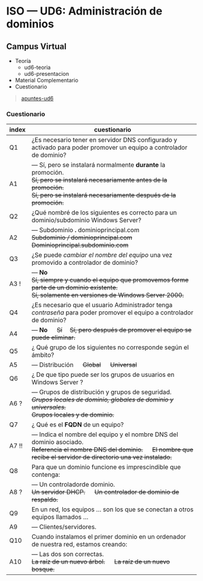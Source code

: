 # ISO — UD6: Administración de dominios


## Campus Virtual

- Teoría
  - ud6-teoria
  - ud6-presentacion
- Material Complementario <!--WinServer, AD...-->
- Cuestionario

> [apuntes-ud6](/ISO/UD6/apuntes-ud6.md)


### Cuestionario

| index | cuestionario |
| ---   | --- |
| Q1    | ¿Es necesario tener en servidor DNS configurado y activado para poder promover un equipo a controlador de dominio? 
| A1    | — Sí, pero se instalará normalmente **durante** la promoción. <br> ~~Sí, pero se instalará necesariamente antes de la promoción.~~ <br> ~~Sí, pero se instalará necesariamente después de la promoción.~~
| Q2    | ¿Qué nombré de los siguientes es correcto para un dominio/subdominio Windows Server? 
| A2    | — Subdominio **.** dominioprincipal.com <br> ~~Subdominio */* dominioprincipal.com~~ &emsp;~~Dominioprincipal.subdominio.com~~
| Q3    | ¿Se puede *cambiar el nombre del equipo* una vez promovido a controlador de dominio? 
| A3 !  | — **No** <br>  ~~Sí, siempre y cuando el equipo que promovemos forme parte de un dominio existente.~~ <br> ~~Sí, solamente en versiones de Windows Server 2000.~~
| Q4    | ¿Es necesario que el usuario Administrador tenga *contraseña* para poder promover el equipo a controlador de dominio? 
| A4    | — **No** &emsp; ~~Sí~~ &emsp;~~Sí, pero después de promover el equipo se puede eliminar.~~
| Q5    | ¿ Qué grupo de los siguientes no corresponde según el ámbito?
| A5    | — Distribución &emsp; ~~Global~~ &emsp; ~~Universal~~
| Q6    | ¿ De que tipo puede ser los grupos de usuarios en Windows Server ?
| A6 ?  | — Grupos de distribución y grupos de seguridad. <br> ~~*Grupos locales de dominio, globales de dominio y universales.*~~ <br> ~~Grupos locales y de dominio.~~ 
| Q7    | ¿ Qué es el **FQDN** de un equipo?
| A7 !! | — Indica el nombre del equipo y el nombre DNS del dominio asociado. <br> ~~Referencia el nombre DNS del dominio.~~ &emsp; ~~El nombre que recibe el servidor de directorio una vez instalado.~~
| Q8    | Para que un dominio funcione es imprescindible que contenga:
| A8 ?  | — Un controladorde dominio. <br> ~~Un servidor DHCP.~~ &emsp; ~~Un controlador de dominio de respaldo.~~
| Q9    | En un red, los equipos … son los que se conectan a otros equipos llamados …
| A9    | — Clientes/servidores.
| Q10   | Cuando instalamos el primer dominio en un ordenador de nuestra red, estamos creando:
| A10   | — Las dos son correctas. <br> ~~La raíz de un nuevo árbol.~~ &emsp; ~~La raíz de un nuevo bosque.~~


